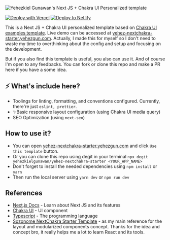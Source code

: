 ![Yehezkiel Gunawan's Next JS + Chakra UI Personalized template](https://socialify.git.ci/yehezkielgunawan/yehezgun.com/image?description=1&descriptionEditable=Yehezkiel%20Gunawan%27s%20personalized%20Next%20JS%20%2B%20Chakra%20UI%20starter%20template&font=KoHo&logo=https%3A%2F%2Fres.cloudinary.com%2Fyehez%2Fimage%2Fupload%2Fv1630902976%2FAssassination_Classroom_-_Koro-sensei_smiling_head_fwpndi.svg&owner=1&pattern=Circuit%20Board&theme=Dark)

[![Deploy with Vercel](https://vercel.com/button)](https://vercel.com/import/git?s=https://github.com/yehezkielgunawan/yehez-nextchakra-starter) [![Deploy to Netlify](https://www.netlify.com/img/deploy/button.svg)](https://app.netlify.com/start/deploy?repository=https://github.com/yehezkielgunawan/yehez-nextchakra-starter)

This is a Next JS + Chakra UI personalized template based on [Chakra UI examples template](https://github.com/vercel/next.js/tree/canary/examples/with-chakra-ui-typescript). Live demo can be accessed at [yehez-nextchakra-starter.yehezgun.com](https://yehez-nextchakra-starter.yehezgun.com). Actually, I made this for myself so I don't need to waste my time to overthinking about the config and setup and focusing on the development.

But if you also find this template is useful, you also can use it. And of course I'm open to any feedbacks. You can fork or clone this repo and make a PR here if you have a some idea.

## ⚡ What's include here?

- Toolings for linting, formatting, and conventions configured.
  Currently, there're just `eslint, prettier`.
- ✨Basic responsive layout configuration (using Chakra UI media query)
- SEO Optimization (using `next-seo`)

## How to use it?

- You can open [yehez-nextchakra-starter.yehezgun.com](https://yehez-nextchakra-starter.yehezgun.com) and click `Use this template` button.
- Or you can clone this repo using degit in your terminal `npx degit yehezkielgunawan/yehez-nextchakra-starter <YOUR_APP_NAME>`
- Don't forget to install the needed dependencies using `npm install` or `yarn`
- Then run the local server using `yarn dev` or `npm run dev`

## References

- [Next.js Docs](https://nextjs.org/docs/getting-started) - Learn about Next JS and its features
- [Chakra UI](https://chakra-ui.com/) - UI component
- [Typescript](https://www.typescriptlang.org/) - The programming language
- [Sozonome NextChakra Starter Template](https://github.com/sozonome/nextchakra-starter) - as my main reference for the layout and modularized components concept. Thanks for the idea and concept bro, it really helps me a lot to learn React and its tools.
